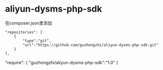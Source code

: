 # aliyun-dysms-php-sdk

在composer.json里添加

    "repositories": [
        {
            "type":"git",
            "url":"https://github.com/guzhongzhi/aliyun-dysms-php-sdk.git"
        }
    ],
    
  "require": {
    "guzhongzhi/aliyun-dysms-php-sdk":"1.0"
    }
